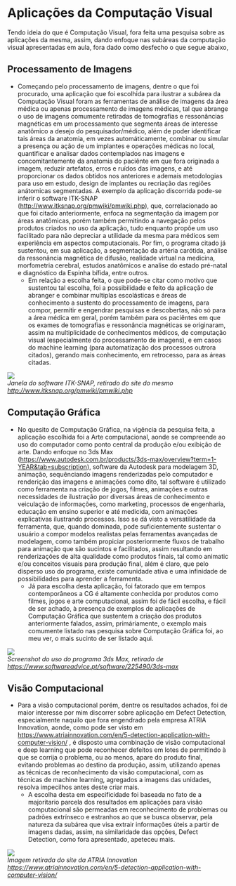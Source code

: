 # Aplicações da Computação Visual
Tendo ideia do que é Computação Visual, fora feita uma pesquisa sobre as aplicações da mesma, assim, dando enfoque nas subáreas da computação visual apresentadas em aula, fora dado como desfecho o que segue abaixo,

## Processamento de Imagens

* Começando pelo processamento de imagens, dentre o que foi procurado, uma aplicação que foi escolhida para ilustrar a subárea da Computação Visual foram as ferramentas de análise de imagens da área médica ou apenas processamento de imagens médicas, tal que abrange o uso de imagens comumente retiradas de tomografias e ressonâncias magnéticas em um processamento que segmenta áreas de interesse anatômico a desejo do pesquisador/médico, além de poder identificar tais áreas da anatomia, em vezes automáticamente, combinar ou simular a presença ou ação de um implantes e operações médicas no local, quantificar e analisar dados contemplados nas imagens e concomitantemente da anatomia do paciênte em que fora originada a imagem, reduzir artefatos, erros e ruídos das imagens, e até proporcionar os dados obtidos nos anteriores e ademais metodologias para uso em estudo, design de implantes ou recriação das regiões anátomicas segmentadas. A exemplo da aplicação discorrida pode-se inferir o software ITK-SNAP (http://www.itksnap.org/pmwiki/pmwiki.php), que, correlacionado ao que foi citado anteriormente, enfoca na segmentação da imagem por áreas anatômicas, porém também permitindo a navegação pelos produtos criados no uso da aplicação, tudo enquanto propõe um uso facilitado para não depreciar a utilidade da mesma para médicos sem experiência em aspectos computacionais. Por fim, o programa citado já sustentou, em sua aplicação, a segmentação da artéria carótida, análise da ressonância magnética de difusão, realidade virtual na medicina, morfometria cerebral, estudos anatômicos e analise do estado pré-natal e diagnóstico da Espinha bífida, entre outros.   
  - Em relação a escolha feita, o que pode-se citar como motivo que sustentou tal escolha, foi a possibilidade e feito da aplicação de abranger e combinar multiplas escolásticas e áreas de conhecimento a sustento do processamento de imagens, para compor, permitir e engendrar pesquisas e descobertas, não só para a área médica em geral, porém também para os paciêntes em que os exames de tomografias e ressonância magnéticas se originaram, assim na multiplicidade de conhecimentos médicos, de computação visual (especialmente do processamento de imagens), e em casos do machine learning (para automatização dos processos outrora citados), gerando mais conhecimento, em retrocesso, para as áreas citadas. 

![](http://www.itksnap.org/pmwiki/uploads/Main/Image1.png)
<br>
_Janela do software ITK-SNAP, retirado do site do mesmo http://www.itksnap.org/pmwiki/pmwiki.php_

## Computação Gráfica

* No quesito de Computação Gráfica, na vigência da pesquisa feita, a aplicação escolhida foi a Arte computacional, aonde se compreende ao uso do computador como ponto central da produção e/ou exibição de arte. Dando enfoque no 3ds Max (https://www.autodesk.com.br/products/3ds-max/overview?term=1-YEAR&tab=subscription), software da Autodesk para modelagem 3D, animação, sequênciando imagens renderizadas pelo computador e renderição das imagens e animações como dito, tal software é utilizado como ferramenta na criação de jogos, filmes, animações e outras necessidades de ilustração por diversas áreas de conhecimento e veiculação de informações, como marketing, processos de engenharia, educação em ensino superior e até medicida, com animações explicativas ilustrando processos. Isso se dá visto a versatilidade da ferramenta, que, quando dominada, pode suficientemente sustentar o usuário a compor modelos realistas pelas ferramentas avançadas de modelagem, como também propiciar posteriormente fluxos de trabalho para animação que são sucintos e facilitados, assim resultando em renderizações de alta qualidade como produtos finais, tal como animatic e/ou conceitos visuais para produção final, além é claro, que pelo disperso uso do programa, existe comunidade ativa e uma infinidade de possibilidades para aprender a ferramenta.
  - Já para escolha desta aplicação, foi fatorado que em tempos contemporâneos a CG é altamente conhecida por produtos como filmes, jogos e arte computacional, assim foi de fácil escolha, e fácil de ser achado, à presença de exemplos de aplicações de Computação Gráfica que sustentem a criação dos produtos anteriormente falados, assim, primáriamente, o exemplo mais comumente listado nas pesquisa sobre Computação Gráfica foi, ao meu ver, o mais sucinto de ser listado aqui. 

![](https://gdm-catalog-fmapi-prod.imgix.net/ProductScreenshot/048d4e8d-59da-4fcf-80fe-7ec91adb1d93.png?auto=format&q=50)
<br>
_Screenshot do uso do programa 3ds Max, retirado de https://www.softwareadvice.pt/software/225490/3ds-max_

## Visão Computacional

* Para a visão computacional porém, dentre os resultados achados, foi de maior interesse por mim discorrer sobre aplicação em Defect Detection, especialmente naquilo que fora engendrado pela empresa ATRIA Innovation, aonde, como pode ser visto em https://www.atriainnovation.com/en/5-detection-application-with-computer-vision/ , é disposto uma combinação de visão computacional e deep learning que pode reconhecer defeitos em lotes de permitindo à que se corrija o problema, ou ao menos, apare do produto final, evitando problemas ao destino da produção, assim, utilizando apenas as técnicas de reconhecimento da visão computacional, com as técnicas de machine learning, agregados a imagens das unidades, resolva impecilhos antes deste criar mais.
  - A escolha desta em especificidade foi baseada no fato de a majoritario parcela dos resultados em aplicações para visão computacional são permeadas em reconhecimento de problemas ou padrões extrínseco e estranhos ao que se busca observar, pela natureza da subárea que visa extrair informações úteis a partir de imagens dadas, assim, na similaridade das opções, Defect Detection, como fora apresentado, apeteceu mais.
  
![](https://www.atriainnovation.com/wp-content/uploads/2021/04/3.jpg.webp)
<br>
_Imagem retirada do site da ATRIA Innovation https://www.atriainnovation.com/en/5-detection-application-with-computer-vision/_
